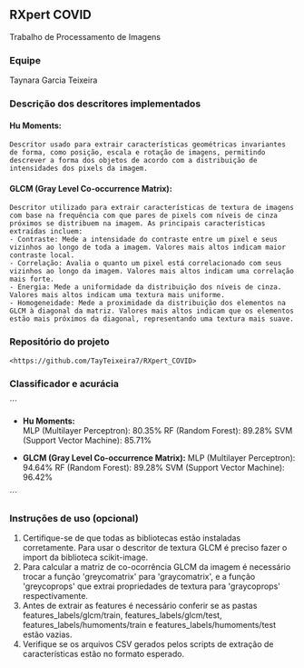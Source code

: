 ## **RXpert COVID**
Trabalho de Processamento de Imagens

### **Equipe**
Taynara Garcia Teixeira

### **Descrição dos descritores implementados**
#### **Hu Moments:** 
    Descritor usado para extrair características geométricas invariantes de forma, como posição, escala e rotação de imagens, permitindo descrever a forma dos objetos de acordo com a distribuição de intensidades dos pixels da imagem.
#### **GLCM (Gray Level Co-occurrence Matrix):** 
    Descritor utilizado para extrair características de textura de imagens com base na frequência com que pares de pixels com níveis de cinza próximos se distribuem na imagem. As principais características extraídas incluem:
    - Contraste: Mede a intensidade do contraste entre um pixel e seus vizinhos ao longo de toda a imagem. Valores mais altos indicam maior contraste local.
    - Correlação: Avalia o quanto um pixel está correlacionado com seus vizinhos ao longo da imagem. Valores mais altos indicam uma correlação mais forte.
    - Energia: Mede a uniformidade da distribuição dos níveis de cinza. Valores mais altos indicam uma textura mais uniforme.
    - Homogeneidade: Mede a proximidade da distribuição dos elementos na GLCM à diagonal da matriz. Valores mais altos indicam que os elementos estão mais próximos da diagonal, representando uma textura mais suave.

### **Repositório do projeto**
    <https://github.com/TayTeixeira7/RXpert_COVID>

### **Classificador e acurácia**

´´´
- **Hu Moments:**   
    MLP (Multilayer Perceptron): 80.35%
    RF (Random Forest): 89.28%
    SVM (Support Vector Machine): 85.71%

- **GLCM (Gray Level Co-occurrence Matrix):** 
    MLP (Multilayer Perceptron): 94.64%
    RF (Random Forest): 89.28%
    SVM (Support Vector Machine): 96.42%

´´´

### **Instruções de uso (opcional)**
1. Certifique-se de que todas as bibliotecas estão instaladas corretamente. Para usar o descritor de textura GLCM é preciso fazer o import da biblioteca scikit-image.
2. Para calcular a matriz de co-ocorrência GLCM da imagem é
necessário trocar a função 'greycomatrix' para 'graycomatrix', e a função 'greycoprops' que extrai propriedades de textura para 'graycoprops' respectivamente.
3. Antes de extrair as features é necessário conferir
 se as pastas features_labels/glcm/train, features_labels/glcm/test, features_labels/humoments/train e features_labels/humoments/test estão vazias.
4. Verifique se os arquivos CSV gerados pelos scripts de extração de características estão no formato esperado.
